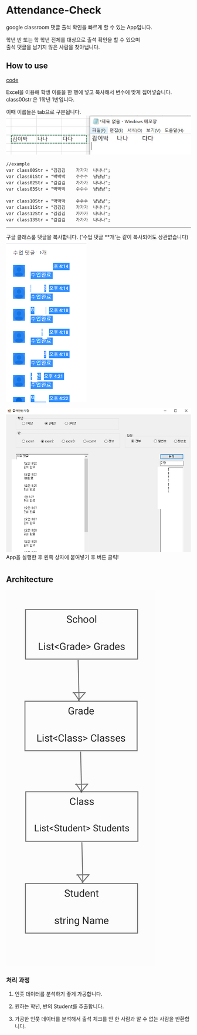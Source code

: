 # Attendance-Check
google classroom 댓글 출석 확인을 빠르게 할 수 있는 App입니다.

학년 반 또는 학 학년 전체를 대상으로 출석 확인을 할 수 있으며  
출석 댓글을 남기지 않은 사람을 찾아냅니다.  


## How to use
[code](/client/WindowsFormsApp1/SchoolService.cs)  

Excel을 이용해 학생 이름을 한 행에 넣고 복사해서 변수에 맞게 집어넣습니다. class00str 은 1학년 1반입니다.  

이때 이름들은 tab으로 구분됩니다.  
![name](img/name.jpg)  
```
//example
var class00Str = "김김김    가가가  나나나";
var class01Str = "박박박    수수수  냠냠냠";
var class02Str = "김김김    가가가  나나나";
var class03Str = "박박박    수수수  냠냠냠";

var class10Str = "박박박    수수수  냠냠냠";
var class11Str = "김김김    가가가  나나나";
var class12Str = "김김김    가가가  나나나";
var class13Str = "김김김    가가가  나나나";
```
---
구글 클래스룸 댓글을 복사합니다. ('수업 댓글 **개'는 같이 복사되어도 상관없습니다)  
![Input data](img/InputData.png)  

![App](img/App.png)  
App을 실행한 후 왼쪽 상자에 붙여넣기 후 버튼 클릭!   

# 
## Architecture
![SchoolDiagram](img/SchoolDiagram.jpg)  

### 처리 과정

1. 인풋 데이터를 분석하기 좋게 가공합니다.

2. 원하는 학년, 반의 Student를 추출합니다.

3. 가공한 인풋 데이터를 분석해서 출석 체크를 안 한 사람과 알 수 없는 사람을 반환합니다.
